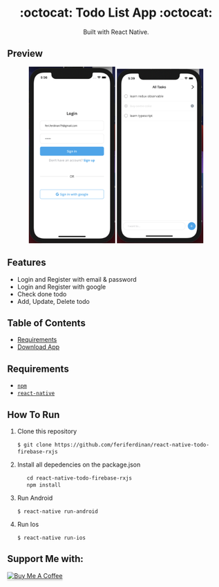 <h1 align="center">:octocat: Todo List App :octocat:</h1>

  <p align="center">
  </p>
  <p align="center">
  Built with React Native.
   </p>

## Preview
<div align="center">
    <img width="200" src="https://github.com/feriferdinan/react-native-todo-firebase-rxjs/blob/master/assets/preview/login.png">
    <img width="200" src="https://github.com/feriferdinan/react-native-todo-firebase-rxjs/blob/master/assets/preview/home.png">
</div>

## Features 
* Login and Register with email & password
* Login and Register with google
* Check done todo
* Add, Update, Delete todo 

## Table of Contents

- [Requirements](#requirements)
- [Download App](#download-the-app)

## Requirements
* [`npm`](https://www.npmjs.com/get-npm)
* [`react-native`](https://facebook.github.io/react-native/)

## How To Run

1. Clone this repository
   ```
   $ git clone https://github.com/feriferdinan/react-native-todo-firebase-rxjs
   ```
2. Install all depedencies on the package.json
   ```
      cd react-native-todo-firebase-rxjs
      npm install
   ```
3. Run Android
   ```
   $ react-native run-android
   ```
4. Run Ios
   ```
   $ react-native run-ios
   ```
## Support Me with:

<a href="https://www.buymeacoffee.com/feriferdinan" target="_blank"><img src="https://www.buymeacoffee.com/assets/img/custom_images/orange_img.png" alt="Buy Me A Coffee" style="height: 41px !important;width: 174px !important;box-shadow: 0px 3px 2px 0px rgba(190, 190, 190, 0.5) !important;-webkit-box-shadow: 0px 3px 2px 0px rgba(190, 190, 190, 0.5) !important;" ></a>
